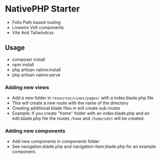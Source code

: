# NativePHP Starter 
- Folio Path based routing
- Livewire Volt components
- Vite And Tailwindcss

## Usage
- composer install
- npm install
- php artisan native:install
- php artisan native:serve

### Adding new views
- Add a new folder in `resources/views/pages/` with a index.blade.php file
- This will create a new route with the name of the directory
- Creating additional blade files in will create sub routes
- Example: If you create "home" folder with an index.blade.php and an edit.blade.php file the routes `/home` and `/home/edit` will be created.

### Adding new components

- Add new components in components folder
- See navigation.blade.php and navigation-item.blade.php for an example component.
